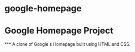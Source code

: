# google-homepage
<h1>Google Homepage Project</h1>
***
A clone of Google's Homepage built using HTML and CSS.
